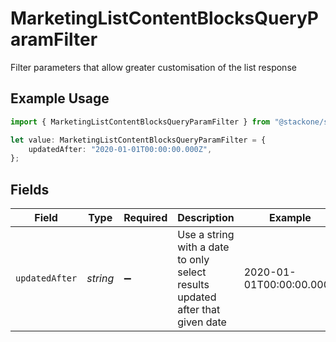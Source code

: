 # MarketingListContentBlocksQueryParamFilter

Filter parameters that allow greater customisation of the list response

## Example Usage

```typescript
import { MarketingListContentBlocksQueryParamFilter } from "@stackone/stackone-client-ts/sdk/models/operations";

let value: MarketingListContentBlocksQueryParamFilter = {
    updatedAfter: "2020-01-01T00:00:00.000Z",
};
```

## Fields

| Field                                                                         | Type                                                                          | Required                                                                      | Description                                                                   | Example                                                                       |
| ----------------------------------------------------------------------------- | ----------------------------------------------------------------------------- | ----------------------------------------------------------------------------- | ----------------------------------------------------------------------------- | ----------------------------------------------------------------------------- |
| `updatedAfter`                                                                | *string*                                                                      | :heavy_minus_sign:                                                            | Use a string with a date to only select results updated after that given date | 2020-01-01T00:00:00.000Z                                                      |